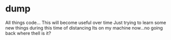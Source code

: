 # dump
All things code...
This will become useful over time
Just trying to learn some new things during this time of distancing
Its on my machine now...no going back
where thell is it?